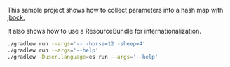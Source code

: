 This sample project shows how to collect
parameters into a hash map with [jbock.](https://github.com/h908714124/jbock)

It also shows how to use a ResourceBundle for internationalization.

````sh
./gradlew run --args='-- -horse=12 -sheep=4'
./gradlew run --args='--help'
./gradlew -Duser.language=es run --args='--help'
````
